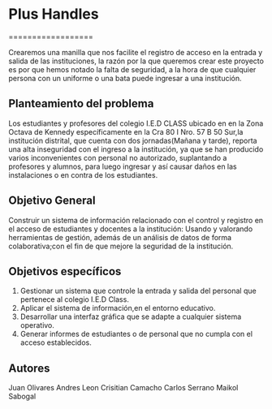 # Plus Handles
==================

Crearemos una manilla que nos facilite el registro de acceso en la entrada y salida de las instituciones, la razón por la que queremos crear este proyecto es por que hemos notado la falta de seguridad, a la hora de que cualquier persona con un uniforme o una bata puede ingresar a una institución.

Planteamiento del problema
--------------------------

Los estudiantes y profesores del colegio I.E.D CLASS ubicado en  en la Zona Octava de Kennedy específicamente en la Cra 80 I Nro. 57 B 50 Sur,la institución distrital, que cuenta con dos jornadas(Mañana y tarde), reporta una alta inseguridad con el ingreso a la institución, ya que se han producido varios inconvenientes con personal no autorizado, suplantando a profesores y alumnos, para luego ingresar y así causar daños en las instalaciones o en contra de los estudiantes.

Objetivo General
-----------------

Construir un sistema de información relacionado con el control y registro en el acceso de estudiantes y docentes a la institución: Usando y valorando herramientas de gestión, además de un análisis de datos de forma colaborativa;con el fin de que mejore la seguridad de la institución. 

Objetivos específicos
----------------------

1. Gestionar un sistema que controle la entrada y salida del personal que pertenece al colegio I.E.D Class. 
2. Aplicar el sistema de información,en el entorno educativo.
3. Desarrollar una interfaz gráfica que se adapte a cualquier sistema operativo. 
4. Generar  informes de estudiantes o de personal que no cumpla con el acceso establecidos. 

Autores
-------

Juan Olivares 
Andres Leon
Crisitian Camacho
Carlos Serrano 
Maikol Sabogal






